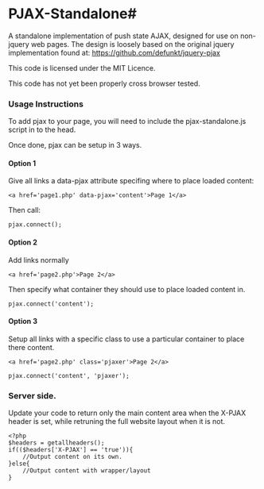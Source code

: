 # PJAX-Standalone#

A standalone implementation of push state AJAX, designed for use on non-jquery web pages.
The design is loosely based on the original jquery implementation found at: https://github.com/defunkt/jquery-pjax

This code is licensed under the MIT Licence.

This code has not yet been properly cross browser tested.

### Usage Instructions

To add pjax to your page, you will need to include the pjax-standalone.js script in to the head.

Once done, pjax can be setup in 3 ways. 

#### Option 1
Give all links a data-pjax attribute specifing where to place loaded content:

    <a href='page1.php' data-pjax='content'>Page 1</a>
	
Then call:
	
	pjax.connect();

#### Option 2
Add links normally

	<a href='page2.php'>Page 2</a>
	
Then specify what container they should use to place loaded content in.

	pjax.connect('content');


#### Option 3
Setup all links with a specific class to use a particular container to place there content.

	<a href='page2.php' class='pjaxer'>Page 2</a>

	pjax.connect('content', 'pjaxer');
	
### Server side.

Update your code to return only the main content area when the X-PJAX header is set, while retruning the full website layout when it is not.
	
	<?php
	$headers = getallheaders();
	if(($headers['X-PJAX'] == 'true')){
		//Output content on its own.
	}else{
		//Output content with wrapper/layout
	}
	
	
	


      

	

